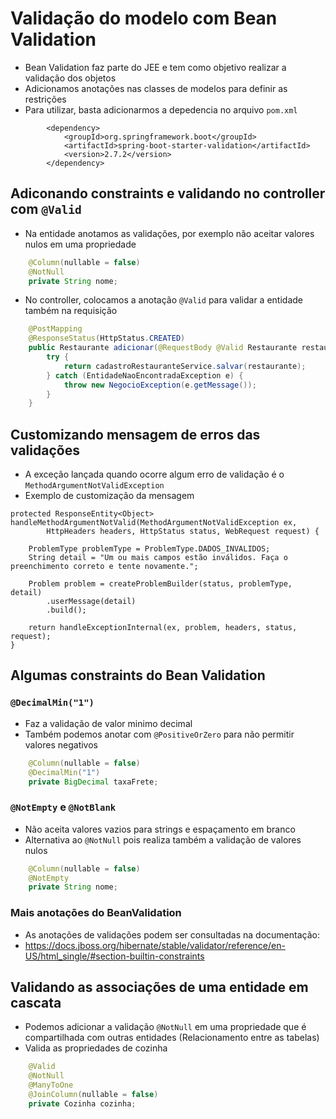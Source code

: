 # Validação do modelo com Bean Validation

- Bean Validation faz parte do JEE e tem como objetivo realizar a validação dos objetos
- Adicionamos anotações nas classes de modelos para definir as restrições
- Para utilizar, basta adicionarmos a depedencia no arquivo `pom.xml`

```properties
        <dependency>
            <groupId>org.springframework.boot</groupId>
            <artifactId>spring-boot-starter-validation</artifactId>
            <version>2.7.2</version>
        </dependency>
```

## Adiconando constraints e validando no controller com `@Valid`

- Na entidade anotamos as validações, por exemplo não aceitar valores nulos em uma propriedade

```java
    @Column(nullable = false)
    @NotNull
    private String nome;
```

- No controller, colocamos a anotação `@Valid` para validar a entidade também na requisição

```java
    @PostMapping
    @ResponseStatus(HttpStatus.CREATED)
    public Restaurante adicionar(@RequestBody @Valid Restaurante restaurante) {
        try {
            return cadastroRestauranteService.salvar(restaurante);
        } catch (EntidadeNaoEncontradaException e) {
            throw new NegocioException(e.getMessage());
        }
    }
```

## Customizando mensagem de erros das validações

- A exceção lançada quando ocorre algum erro de validação é o `MethodArgumentNotValidException` 
- Exemplo de customização da mensagem

```java@Override
protected ResponseEntity<Object> handleMethodArgumentNotValid(MethodArgumentNotValidException ex,
        HttpHeaders headers, HttpStatus status, WebRequest request) {

    ProblemType problemType = ProblemType.DADOS_INVALIDOS;
    String detail = "Um ou mais campos estão inválidos. Faça o preenchimento correto e tente novamente.";
        
    Problem problem = createProblemBuilder(status, problemType, detail)
        .userMessage(detail)
        .build();
    
    return handleExceptionInternal(ex, problem, headers, status, request);
}  
```

## Algumas constraints do Bean Validation

### `@DecimalMin("1")`

- Faz a validação de valor minimo decimal
- Também podemos anotar com `@PositiveOrZero` para não permitir valores negativos 

```java
    @Column(nullable = false)
    @DecimalMin("1")
    private BigDecimal taxaFrete;
```

### `@NotEmpty` e `@NotBlank`

- Não aceita valores vazios para strings e espaçamento em branco
- Alternativa ao `@NotNull` pois realiza também a validação de valores nulos

```java
    @Column(nullable = false)
    @NotEmpty
    private String nome;
```

### Mais anotações do BeanValidation

- As anotações de validações podem ser consultadas na documentação:
- https://docs.jboss.org/hibernate/stable/validator/reference/en-US/html_single/#section-builtin-constraints

## Validando as associações de uma entidade em cascata

- Podemos adicionar a validação `@NotNull` em uma propriedade que é compartilhada com outras entidades (Relacionamento entre as tabelas)
- Valida as propriedades de cozinha

```java
    @Valid
    @NotNull
    @ManyToOne
    @JoinColumn(nullable = false)
    private Cozinha cozinha;
```